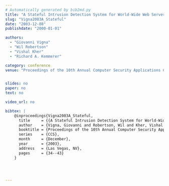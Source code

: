 ```yaml
---
# Automatically generated by bib2md.py
title: "A Stateful Intrusion Detection System for World-Wide Web Servers"
slug: "Vigna2003A_Stateful"
date: "2003-12-08"
publishdate: "2000-01-01"

authors:
  - "Giovanni Vigna"
  - "Wil Robertson"
  - "Vishal Kher"
  - "Richard A. Kemmerer"

category: conference
venue: "Proceedings of the 10th Annual Computer Security Applications Conference (CCS)"


slides: no
paper: no
text: no

video_url: no

bibtex: |
    @inproceedings{Vigna2003A_Stateful,
      title     = {{A Stateful Intrusion Detection System for World-Wide Web Servers}},
      author    = {Vigna, Giovanni and Robertson, Wil and Kher, Vishal and Kemmerer, Richard A.},
      booktitle = {Proceedings of the 10th Annual Computer Security Applications Conference},
      series    = {CCS},
      month     = {December},
      year      = {2003},
      address   = {Las Vegas, NV},
      pages     = {34--43}
    }




---
```


